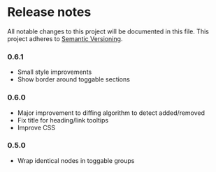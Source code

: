 # Release notes
All notable changes to this project will be documented in this file.
This project adheres to [Semantic Versioning](http://semver.org/).

### 0.6.1

- Small style improvements
- Show border around toggable sections

### 0.6.0

- Major improvement to diffing algorithm to detect added/removed
- Fix title for heading/link tooltips
- Improve CSS

### 0.5.0

- Wrap identical nodes in toggable groups
